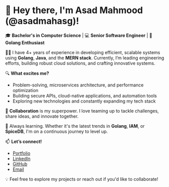 # 👋 Hey there, I'm Asad Mahmood (@asadmahasg)!

🎓 **Bachelor's in Computer Science** | 💻 **Senior Software Engineer** | 🚀 **Golang Enthusiast**

👨‍💻 I have 4+ years of experience in developing efficient, scalable systems using **Golang**, **Java**, and the **MERN stack**. Currently, I’m leading engineering efforts, building robust cloud solutions, and crafting innovative systems.

🔍 **What excites me?**
- Problem-solving, microservices architecture, and performance optimization
- Building secure APIs, cloud-native applications, and automation tools
- Exploring new technologies and constantly expanding my tech stack

🤝 **Collaboration** is my superpower. I love teaming up to tackle challenges, share ideas, and innovate together.

🌱 Always learning. Whether it's the latest trends in **Golang**, **IAM**, or **SpiceDB**, I'm on a continuous journey to level up.

📫 **Let’s connect!**
- [Portfolio](https://portfolio.codemarie.com)
- [LinkedIn](https://linkedin.com/in/asadmahasg)
- [GitHub](https://github.com/asadmahasg)
- [Email](mailto:asadmahasg@gmail.com)

💡 Feel free to explore my projects or reach out if you'd like to collaborate!
